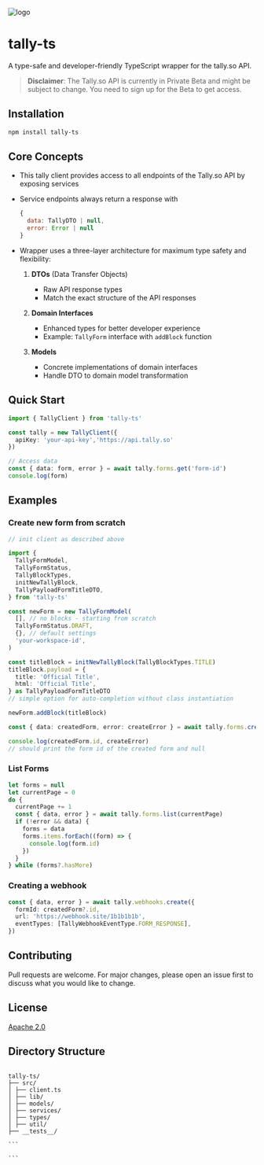 ![logo](https://github.com/user-attachments/assets/b35d0e42-858a-4c9a-8488-e1769269dbd0)

# tally-ts

A type-safe and developer-friendly TypeScript wrapper for the tally.so API.

> **Disclaimer**: The Tally.so API is currently in Private Beta and might be subject to change. You need to sign up for the Beta to get access.

## Installation

```bash
npm install tally-ts
```

## Core Concepts

- This tally client provides access to all endpoints of the Tally.so API by exposing services
- Service endpoints always return a response with

  ```javascript
  {
    data: TallyDTO | null,
    error: Error | null
  }
  ```

- Wrapper uses a three-layer architecture for maximum type safety and flexibility:

  1. **DTOs** (Data Transfer Objects)

     - Raw API response types
     - Match the exact structure of the API responses
     <!-- - Example: `FormDTO` with `created_at` as string -->

  2. **Domain Interfaces**

     - Enhanced types for better developer experience
     <!-- - Transformed properties (e.g., string dates to Date objects)
     - Defined relationships between types -->
     - Example: `TallyForm` interface with `addBlock` function

  3. **Models**

     - Concrete implementations of domain interfaces
     - Handle DTO to domain model transformation
     <!-- - Provide additional functionality
     - Example: `FormModel` with methods like `addBlock()` -->

## Quick Start

```typescript
import { TallyClient } from 'tally-ts'

const tally = new TallyClient({
  apiKey: 'your-api-key','https://api.tally.so'
})

// Access data
const { data: form, error } = await tally.forms.get('form-id')
console.log(form)
```

<!-- ## Type Safety

All API responses are fully typed:

```typescript
// DTOs match API response
interface FormDTO {
  id: string
  created_at: string // API returns date as string
}

// Domain interface for better DX
interface User {
  id: string
  createdAt: Date // Transformed to Date object
}

// Models implement domain interfaces
class UserModel implements User {
  // Implementation with additional methods
}
``` -->

## Examples

### Create new form from scratch

```typescript
// init client as described above

import {
  TallyFormModel,
  TallyFormStatus,
  TallyBlockTypes,
  initNewTallyBlock,
  TallyPayloadFormTitleDTO,
} from 'tally-ts'

const newForm = new TallyFormModel(
  [], // no blocks - starting from scratch
  TallyFormStatus.DRAFT,
  {}, // default settings
  'your-workspace-id',
)

const titleBlock = initNewTallyBlock(TallyBlockTypes.TITLE)
titleBlock.payload = {
  title: 'Official Title',
  html: 'Official Title',
} as TallyPayloadFormTitleDTO
// simple option for auto-completion without class instantiation

newForm.addBlock(titleBlock)

const { data: createdForm, error: createError } = await tally.forms.create(newForm)

console.log(createdForm.id, createError)
// should print the form id of the created form and null
```

### List Forms

```typescript
let forms = null
let currentPage = 0
do {
  currentPage += 1
  const { data, error } = await tally.forms.list(currentPage)
  if (!error && data) {
    forms = data
    forms.items.forEach((form) => {
      console.log(form.id)
    })
  }
} while (forms?.hasMore)
```

### Creating a webhook

```typescript
const { data, error } = await tally.webhooks.create({
  formId: createdForm?.id,
  url: 'https://webhook.site/1b1b1b1b',
  eventTypes: [TallyWebhookEventType.FORM_RESPONSE],
})
```

## Contributing

Pull requests are welcome. For major changes, please open an issue first to discuss what you would like to change.

## License

[Apache 2.0](https://www.apache.org/licenses/LICENSE-2.0)

## Directory Structure

````

tally-ts/
├── src/
│ ├── client.ts
│ ├── lib/
│ ├── models/
│ ├── services/
│ ├── types/
│ ├── util/
├── __tests__/

```

```
````
